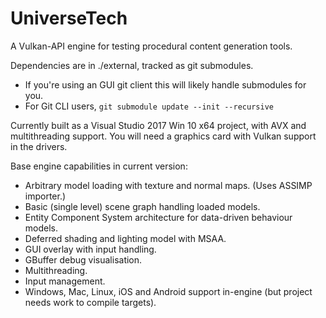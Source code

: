 # UniverseTech
A Vulkan-API engine for testing procedural content generation tools.

Dependencies are in ./external, tracked as git submodules. 
 - If you're using an GUI git client this will likely handle submodules for you. 
 - For Git CLI users, ```git submodule update --init --recursive```

Currently built as a Visual Studio 2017 Win 10 x64 project, with AVX and multithreading support. You will need a graphics card with Vulkan support in the drivers.

Base engine capabilities in current version:

- Arbitrary model loading with texture and normal maps. (Uses ASSIMP importer.)
- Basic (single level) scene graph handling loaded models.
- Entity Component System architecture for data-driven behaviour models.
- Deferred shading and lighting model with MSAA.
- GUI overlay with input handling.
- GBuffer debug visualisation.
- Multithreading.
- Input management.
- Windows, Mac, Linux, iOS and Android support in-engine (but project needs work to compile targets).
